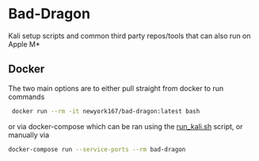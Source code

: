 # Bad-Dragon
Kali setup scripts and common third party repos/tools that can also run on Apple M*


## Docker

The two main options are to either pull straight from docker to run commands

```bash
 docker run --rm -it newyork167/bad-dragon:latest bash
 ```

or via docker-compose which can be ran using the [run_kali.sh](run_kali.sh) script, or manually via

```bash
docker-compose run --service-ports --rm bad-dragon
```